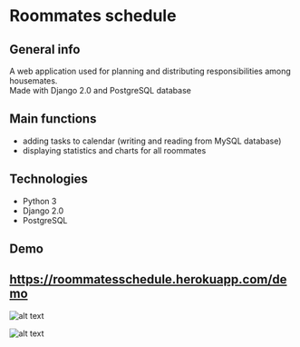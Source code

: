 # Roommates schedule

## General info
A web application used for planning and distributing responsibilities among housemates.  
Made with Django 2.0 and PostgreSQL database

## Main functions
* adding tasks to calendar (writing and reading from MySQL database)
* displaying statistics and charts for all roommates

## Technologies
* Python 3
* Django 2.0
* PostgreSQL

## Demo
## https://roommatesschedule.herokuapp.com/demo

![alt text](https://raw.githubusercontent.com/dawidbudzynski/roommates_schedule_python_django/master/examples/example1.png)

![alt text](https://raw.githubusercontent.com/dawidbudzynski/roommates_schedule_python_django/master/examples/example2.png)
